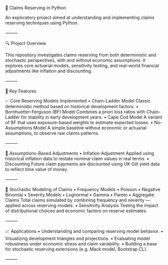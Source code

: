 🧮 Claims Reserving in Python

An exploratory project aimed at understanding and implementing claims reserving techniques using Python.

⸻

🔍 Project Overview

This repository investigates claims reserving from both deterministic and stochastic perspectives, with and without economic assumptions. It explores core actuarial models, sensitivity testing, and real-world financial adjustments like inflation and discounting.

⸻

📌 Key Features

✅ Core Reserving Models Implemented
	•	Chain-Ladder Model
Classic deterministic method based on historical development factors.
	•	Bornhuetter-Ferguson (BF) Model
Combines a priori loss ratios with Chain-Ladder for stability in early development years.
	•	Cape Cod Model
A variant of BF that uses exposure-based weights to estimate expected losses.
	•	No-Assumptions Model
A simple baseline without economic or actuarial assumptions, to observe raw claims patterns.

⸻

🧠 Assumptions-Based Adjustments
	•	Inflation Adjustment
Applied using historical inflation data to restate nominal claim values in real terms.
	•	Discounting
Future claim payments are discounted using UK Gilt yield data to reflect time value of money.

⸻

🎲 Stochastic Modeling of Claims
	•	Frequency Models
	•	Poisson
	•	Negative Binomial
	•	Severity Models
	•	Lognormal
	•	Gamma
	•	Pareto
	•	Aggregate Claims
Total claims simulated by combining frequency and severity — applied across reserving models.
	•	Sensitivity Analysis
Testing the impact of distributional choices and economic factors on reserve estimates.

⸻

📈 Applications
	•	Understanding and comparing reserving model behavior.
	•	Visualizing development triangles and projections.
	•	Evaluating model robustness under economic stress and claim variability.
	•	Building a base for stochastic reserving extensions (e.g. Mack model, Bootstrap CL).

⸻
